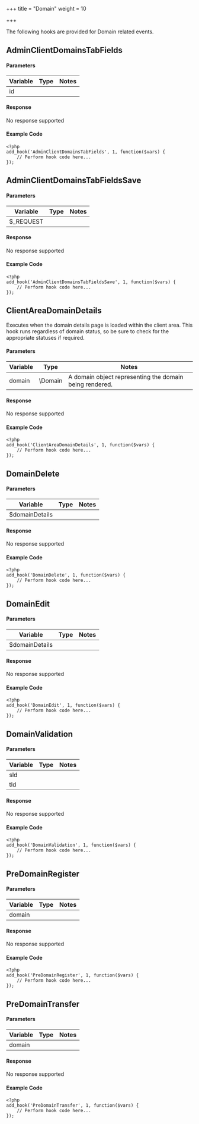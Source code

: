 +++
title = "Domain"
weight = 10

+++

The following hooks are provided for Domain related events.

## AdminClientDomainsTabFields

#### Parameters

| Variable | Type | Notes |
| -------- | ---- | ----- |
| id | | |

#### Response

No response supported

#### Example Code

```
<?php
add_hook('AdminClientDomainsTabFields', 1, function($vars) {
    // Perform hook code here...
});
```

## AdminClientDomainsTabFieldsSave

#### Parameters

| Variable | Type | Notes |
| -------- | ---- | ----- |
| $_REQUEST | | |

#### Response

No response supported

#### Example Code

```
<?php
add_hook('AdminClientDomainsTabFieldsSave', 1, function($vars) {
    // Perform hook code here...
});
```

## ClientAreaDomainDetails

Executes when the domain details page is loaded within the client area. This hook runs regardless of domain status, so be sure to check for the appropriate statuses if required.

#### Parameters

| Variable | Type | Notes |
| -------- | ---- | ----- |
| domain | \Domain | A domain object representing the domain being rendered. |

#### Response

No response supported

#### Example Code

```
<?php
add_hook('ClientAreaDomainDetails', 1, function($vars) {
    // Perform hook code here...
});
```

## DomainDelete

#### Parameters

| Variable | Type | Notes |
| -------- | ---- | ----- |
|  $domainDetails | | |

#### Response

No response supported

#### Example Code

```
<?php
add_hook('DomainDelete', 1, function($vars) {
    // Perform hook code here...
});
```

## DomainEdit

#### Parameters

| Variable | Type | Notes |
| -------- | ---- | ----- |
|  $domainDetails | | |

#### Response

No response supported

#### Example Code

```
<?php
add_hook('DomainEdit', 1, function($vars) {
    // Perform hook code here...
});
```

## DomainValidation

#### Parameters

| Variable | Type | Notes |
| -------- | ---- | ----- |
| sld | | |
| tld | | |

#### Response

No response supported

#### Example Code

```
<?php
add_hook('DomainValidation', 1, function($vars) {
    // Perform hook code here...
});
```

## PreDomainRegister

#### Parameters

| Variable | Type | Notes |
| -------- | ---- | ----- |
| domain | | |

#### Response

No response supported

#### Example Code

```
<?php
add_hook('PreDomainRegister', 1, function($vars) {
    // Perform hook code here...
});
```

## PreDomainTransfer

#### Parameters

| Variable | Type | Notes |
| -------- | ---- | ----- |
| domain | | |

#### Response

No response supported

#### Example Code

```
<?php
add_hook('PreDomainTransfer', 1, function($vars) {
    // Perform hook code here...
});
```

